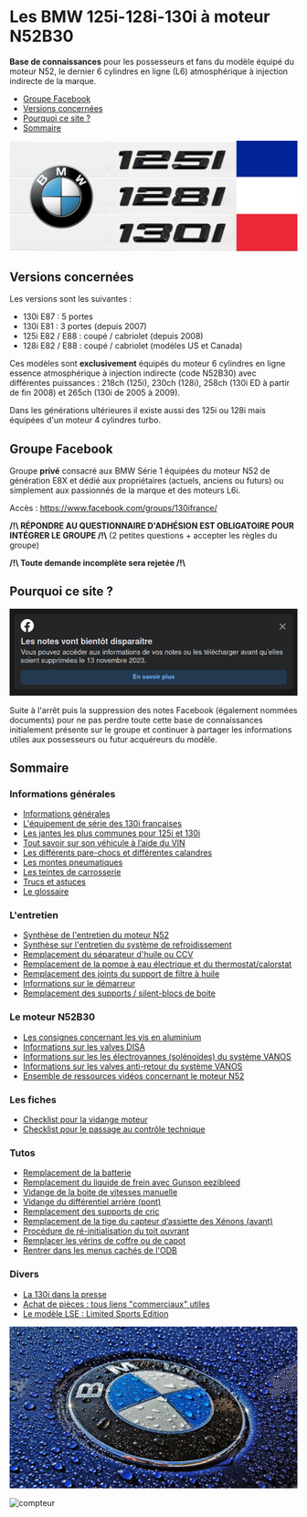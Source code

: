# Les BMW 125i-128i-130i à moteur N52B30

**Base de connaissances** pour les possesseurs et fans du modèle équipé du moteur N52, le dernier 6 cylindres en ligne (L6) atmosphérique à injection indirecte de la marque.

- [Groupe Facebook](#groupe-facebook)
- [Versions concernées](#versions-concernées)
- [Pourquoi ce site ?](#pourquoi-ce-site-)
- [Sommaire](#sommaire)

![bannière](images/banner.jpg)

## Versions concernées

Les versions sont les suivantes :

- 130i E87 : 5 portes
- 130i E81 : 3 portes (depuis 2007)
- 125i E82 / E88 : coupé / cabriolet (depuis 2008)
- 128i E82 / E88 : coupé / cabriolet (modèles US et Canada)

Ces modèles sont **exclusivement** équipés du moteur 6 cylindres en ligne essence atmosphérique à injection indirecte (code N52B30) avec différentes puissances : 218ch (125i), 230ch (128i), 258ch (130i ED à partir de fin 2008) et 265ch (130i de 2005 à 2009).

Dans les générations ultérieures il existe aussi des 125i ou 128i mais équipées d'un moteur 4 cylindres turbo.

## Groupe Facebook

Groupe **privé** consacré aux BMW Série 1 équipées du moteur N52 de génération E8X et dédié aux propriétaires (actuels, anciens ou futurs) ou simplement aux passionnés de la marque et des moteurs L6i.

Accès  : <https://www.facebook.com/groups/130ifrance/>

**/!\\ RÉPONDRE AU QUESTIONNAIRE D'ADHÉSION EST OBLIGATOIRE POUR INTÉGRER LE GROUPE /!\\** (2 petites questions + accepter les règles du groupe)

**/!\\ Toute demande incomplète sera rejetée /!\\**

## Pourquoi ce site ?

![fb](images/facebook_notes.png)

Suite à l'arrêt puis la suppression des notes Facebook (également nommées documents) pour ne pas perdre toute cette base de connaissances initialement présente sur le groupe et continuer à partager les informations utiles aux possesseurs ou futur acquéreurs du modèle.

## Sommaire

### Informations générales

- [Informations générales](infos_gene/infos_gene.md)
- [L'équipement de série des 130i françaises](infos_gene/equipement.md)
- [Les jantes les plus communes pour 125i et 130i](infos_gene/jantes.md)
- [Tout savoir sur son véhicule à l’aide du VIN](infos_gene/vin.md)
- [Les différents pare-chocs et différentes calandres](infos_gene/parechocs.md)
- [Les montes pneumatiques](infos_gene/pneus.md)
- [Les teintes de carrosserie](infos_gene/teintes.md)
- [Trucs et astuces](infos_gene/trucs_astuces.md)
- [Le glossaire](infos_gene/glossaire.md)

### L'entretien

- [Synthèse de l'entretien du moteur N52](entretien/synthese_entretien.md)
- [Synthèse sur l'entretien du système de refroidissement](entretien/refroidissement.md)
- [Remplacement du séparateur d'huile ou CCV](entretien/CCV.md)
- [Remplacement de la pompe à eau électrique et du thermostat/calorstat](entretien/pae.md)
- [Remplacement des joints du support de filtre à huile](entretien/support_filtre_huile.md)
- [Informations sur le démarreur](entretien/demarreur.md)
- [Remplacement des supports / silent-blocs de boite](entretien/silent_blocs_BV.md)

### Le moteur N52B30

- [Les consignes concernant les vis en aluminium](moteur/vis_alu.md)
- [Informations sur les valves DISA](moteur/disa.md)
- [Informations sur les les électrovannes (solénoïdes) du système VANOS](moteur/vanos_electrovanes.md)
- [Informations sur les valves anti-retour du système VANOS](moteur/valves_antiretour.md)
- [Ensemble de ressources vidéos concernant le moteur N52](moteur/videos.md)

### Les fiches

- [Checklist pour la vidange moteur](fiches/checklist_vidange.md)
- [Checklist pour le passage au contrôle technique](fiches/checklits_ct.md)

### Tutos

- [Remplacement de la batterie](tutos/batterie.md)
- [Remplacement du liquide de frein avec Gunson eezibleed](tutos/ldf_eezibleed.md)
- [Vidange de la boite de vitesses manuelle](tutos/vidange_boite.md)
- [Vidange du différentiel arrière (pont)](tutos/vidange_pont.md)
- [Remplacement des supports de cric](tutos/supports_cric.md)
- [Remplacement de la tige du capteur d’assiette des Xénons (avant)](tutos/tige_capteur_assiette.md)
- [Procédure de ré-initialisation du toit ouvrant](tutos/toe.md)
- [Remplacer les vérins de coffre ou de capot](tutos/verins.md)
- [Rentrer dans les menus cachés de l'ODB](tutos/menus_caches_odb.md)

### Divers

- [La 130i dans la presse](divers/presse.md)
- [Achat de pièces : tous liens "commerciaux" utiles](divers/liens_commerciaux.md)
- [Le modèle LSE : Limited Sports Edition](divers/LSE.md)

![BMW](images/insigne_bmw.jpg)

<img src="https://www.flaghit.com/ur/" style="border:0;padding:0;margin:0;" alt="compteur">
